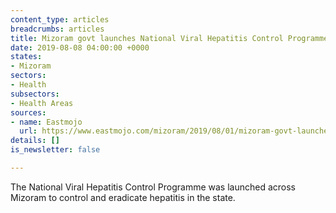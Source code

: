 ```yaml
---
content_type: articles
breadcrumbs: articles
title: Mizoram govt launches National Viral Hepatitis Control Programme
date: 2019-08-08 04:00:00 +0000
states:
- Mizoram
sectors:
- Health
subsectors:
- Health Areas
sources:
- name: Eastmojo
  url: https://www.eastmojo.com/mizoram/2019/08/01/mizoram-govt-launches-national-viral-hepatitis-control-programme
details: []
is_newsletter: false

---
```

The National Viral Hepatitis Control Programme was launched across Mizoram to control and eradicate hepatitis in the state.
